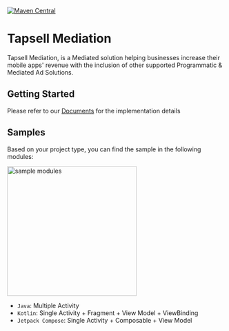 [![Maven Central](https://img.shields.io/maven-central/v/ir.tapsell.mediation/tapsell)](https://search.maven.org/artifact/ir.tapsell.mediation/tapsell)

# Tapsell Mediation

Tapsell Mediation, is a Mediated solution helping businesses increase their mobile apps' revenue with the inclusion of other supported Programmatic & Mediated Ad Solutions.

## Getting Started

Please refer to our [Documents](https://docs.tapsell.ir/mediation/android) for the implementation details

## Samples

Based on your project type, you can find the sample in the following modules:

<img width="300" src="https://github.com/tapsellorg/Tapsell-AndroidSample/assets/38072572/7a00170a-6f36-4d5d-932a-65867739f597"  alt="sample modules"/>

- `Java`: Multiple Activity
- `Kotlin`: Single Activity + Fragment + View Model + ViewBinding
- `Jetpack Compose`: Single Activity + Composable + View Model
